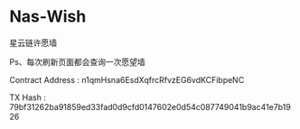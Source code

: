 # Nas-Wish
星云链许愿墙

Ps、每次刷新页面都会查询一次愿望墙



Contract Address : n1qmHsna6EsdXqfrcRfvzEG6vdKCFibpeNC

TX Hash : 79bf31262ba91859ed33fad0d9cfd0147602e0d54c087749041b9ac41e7b1926


